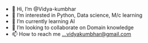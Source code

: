 - 👋 Hi, I’m @Vidya-kumbhar
- 👀 I’m interested in Python, Data science, M/c learning
- 🌱 I’m currently learning AI
- 💞️ I’m looking to collaborate on Domain knowledge
- 📫 How to reach me ...vidyakumbhar@gmail.com

<!---
Vidya-kumbhar/Vidya-kumbhar is a ✨ special ✨ repository because its `README.md` (this file) appears on your GitHub profile.
You can click the Preview link to take a look at your changes.
--->
